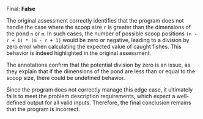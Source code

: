 Final: **False**

The original assessment correctly identifies that the program does not handle the case where the scoop size `r` is greater than the dimensions of the pond `n` or `m`. In such cases, the number of possible scoop positions `(n - r + 1) * (m - r + 1)` would be zero or negative, leading to a division by zero error when calculating the expected value of caught fishes. This behavior is indeed highlighted in the original assessment. 

The annotations confirm that the potential division by zero is an issue, as they explain that if the dimensions of the pond are less than or equal to the scoop size, there could be undefined behavior. 

Since the program does not correctly manage this edge case, it ultimately fails to meet the problem description requirements, which expect a well-defined output for all valid inputs. Therefore, the final conclusion remains that the program is incorrect.